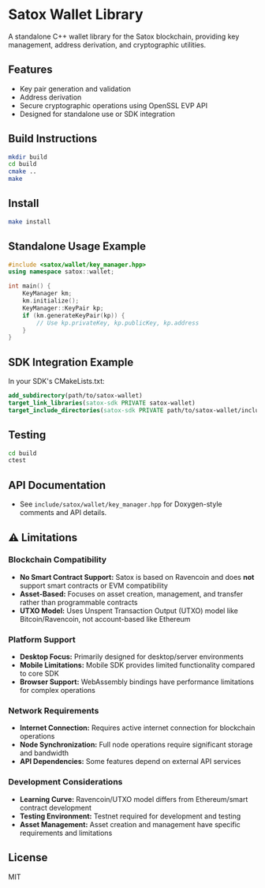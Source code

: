 # Satox Wallet Library

A standalone C++ wallet library for the Satox blockchain, providing key management, address derivation, and cryptographic utilities.

## Features
- Key pair generation and validation
- Address derivation
- Secure cryptographic operations using OpenSSL EVP API
- Designed for standalone use or SDK integration

## Build Instructions
```sh
mkdir build
cd build
cmake ..
make
```

## Install
```sh
make install
```

## Standalone Usage Example
```cpp
#include <satox/wallet/key_manager.hpp>
using namespace satox::wallet;

int main() {
    KeyManager km;
    km.initialize();
    KeyManager::KeyPair kp;
    if (km.generateKeyPair(kp)) {
        // Use kp.privateKey, kp.publicKey, kp.address
    }
}
```

## SDK Integration Example
In your SDK's CMakeLists.txt:
```cmake
add_subdirectory(path/to/satox-wallet)
target_link_libraries(satox-sdk PRIVATE satox-wallet)
target_include_directories(satox-sdk PRIVATE path/to/satox-wallet/include)
```

## Testing
```sh
cd build
ctest
```

## API Documentation
- See `include/satox/wallet/key_manager.hpp` for Doxygen-style comments and API details.

## ⚠️ Limitations

### **Blockchain Compatibility**

- **No Smart Contract Support:** Satox is based on Ravencoin and does **not** support smart contracts or EVM compatibility
- **Asset-Based:** Focuses on asset creation, management, and transfer rather than programmable contracts
- **UTXO Model:** Uses Unspent Transaction Output (UTXO) model like Bitcoin/Ravencoin, not account-based like Ethereum

### **Platform Support**

- **Desktop Focus:** Primarily designed for desktop/server environments
- **Mobile Limitations:** Mobile SDK provides limited functionality compared to core SDK
- **Browser Support:** WebAssembly bindings have performance limitations for complex operations

### **Network Requirements**

- **Internet Connection:** Requires active internet connection for blockchain operations
- **Node Synchronization:** Full node operations require significant storage and bandwidth
- **API Dependencies:** Some features depend on external API services

### **Development Considerations**

- **Learning Curve:** Ravencoin/UTXO model differs from Ethereum/smart contract development
- **Testing Environment:** Testnet required for development and testing
- **Asset Management:** Asset creation and management have specific requirements and limitations


## License
MIT
